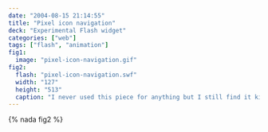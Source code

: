 ```yaml
---
date: "2004-08-15 21:14:55"
title: "Pixel icon navigation"
deck: "Experimental Flash widget"
categories: ["web"]
tags: ["flash", "animation"]
fig1:
  image: "pixel-icon-navigation.gif"
fig2:
  flash: "pixel-icon-navigation.swf"
  width: "127"
  height: "513"
  caption: "I never used this piece for anything but I still find it kinda interesting."
---
```


{% nada fig2 %}

